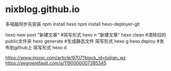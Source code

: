 # nixblog.github.io

多电脑同步先安装
npm install hexo
npm install hexo-deployer-git

hexo new post "新建文章" #简写形式 hexo n "新建文章"
hexo clean #清除旧的public文件夹
hexo generate #生成静态文件 简写形式 hexo g
hexo deploy #发布到github上 简写形式 hexo d

https://www.imooc.com/article/9707?block_id=tuijian_wz
https://segmentfault.com/a/1190000007385345